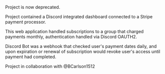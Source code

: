 Project is now deprecated.

Project contained a Discord integrated dashboard connected to a Stripe payment processor.

This web application handled subscriptions to a group that charged payments monthly, authentication handled via Discord OAUTH2.

Discord Bot was a webhook that checked user's payment dates daily, and upon expiration or renewal of subscription would revoke user's access until payment had completed.

Project in collaboration with @BCarlson1512
